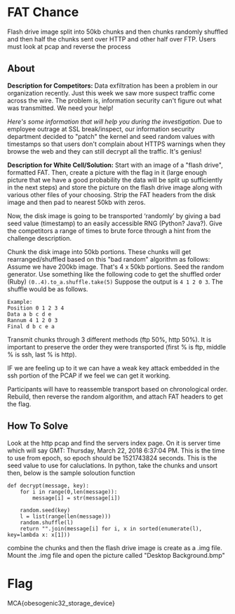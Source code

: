 # FAT Chance
Flash drive image split into 50kb chunks and then chunks randomly shuffled and then half the chunks sent over HTTP and other half over FTP. Users must look at pcap and reverse the process

## About

**Description for Competitors:** Data exfiltration has been a problem in our organization recently. Just this week we saw more suspect traffic come across the wire. The problem is, information security can't figure out what was transmitted. We need your help!

*Here's some information that will help you during the investigation.* Due to employee outrage at SSL break/inspect, our information security department decided to "patch" the kernel and seed random values with timestamps so that users don't complain about HTTPS warnings when they browse the web and they can still decrypt all the traffic. It's genius!

**Description for White Cell/Solution:** Start with an image of a "flash drive", formatted FAT. Then, create a picture with the flag in it (large enough picture that we have a good probability the data will be split up sufficiently in the next steps) and store the picture on the flash drive image along with various other files of your choosing. Strip the FAT headers from the disk image and then pad to nearest 50kb with zeros.

Now, the disk image is going to be transported ‘randomly’ by giving a bad seed value (timestamp) to an easily accessible RNG (Python? Java?). Give the competitors a range of times to brute force through a hint from the challenge description.

Chunk the disk image into 50kb portions. These chunks will get rearranged/shuffled based on this "bad random" algorithm as follows:
Assume we have 200kb image.
That's 4 x 50kb portions.
Seed the random generator.
Use something like the following code to get the shuffled order (Ruby) `(0..4).to_a.shuffle.take(5)`
Suppose the output is `4 1 2 0 3`. The shuffle would be as follows.

```
Example:
Position 0 1 2 3 4
Data a b c d e
Rannum 4 1 2 0 3
Final d b c e a
```

Transmit chunks through 3 different methods (ftp 50%, http 50%). It is important to preserve the order they were transported (first % is ftp, middle % is ssh, last % is http).

IF we are feeling up to it we can have a weak key attack embedded in the ssh portion of the PCAP if we feel we can get it working.

Participants will have to reassemble transport based on chronological order. Rebuild, then reverse the random algorithm, and attach FAT headers to get the flag.

## How To Solve
Look at the http pcap and find the servers index page. On it is server time which will say GMT: Thursday, March 22, 2018 6:37:04 PM. This is the time to use from epoch, so epoch should be 1521743824 seconds. This is the seed value to use for caluclations. In python, take the chunks and unsort then, below is the sample soloution function

```
def decrypt(message, key):
	for i in range(0,len(message)):
		message[i] = str(message[i])

	random.seed(key)
	l = list(range(len(message)))
	random.shuffle(l)
	return "".join(message[i] for i, x in sorted(enumerate(l), key=lambda x: x[1]))
```

combine the chunks and then the flash drive image is create as a .img file. Mount the .img file and open the picture called "Desktop Background.bmp"

# Flag

MCA{obesogenic32_storage_device}